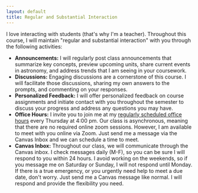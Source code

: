 ```yaml
---
layout: default
title: Regular and Substantial Interaction
---
```

I love interacting with students (that's why I'm a teacher). Throughout this course, I will maintain "regular and substantial interaction" with you through the following activities:  
- **Announcements:** I will regularly post class announcements that summarize key concepts, preview upcoming units, share current events in astronomy, and address trends that I am seeing in your coursework. 
- **Discussions:** Engaging discussions are a cornerstone of this course. I will facilitate those discussions, sharing my own answers to the prompts, and commenting on your responses.
- **Personalized Feedback:** I will offer personalized feedback on course assignments and initiate contact with you throughout the semester to discuss your progress and address any questions you may have.
- **Office Hours:** I invite you to join me at my [regularly scheduled office hours](https://meet.google.com/yoc-sytg-mvb) every Thursday at 4:00 pm.  Our class is asynchronous, meaning that there are no required online zoom sessions. However, I am available to meet with you online via Zoom. Just send me a message via the Canvas Inbox and we can schedule a time to meet.
- **Canvas Inbox:** Throughout our class, we will communicate through the Canvas inbox. I check messages daily (M-F), so you can be sure I will respond to you within 24 hours. I avoid working on the weekends, so if you message me on Saturday or Sunday, I will not respond until Monday. If there is a true emergency, or you urgently need help to meet a due date, don't worry. Just send me a Canvas message like normal. I will respond and provide the flexibility you need.
